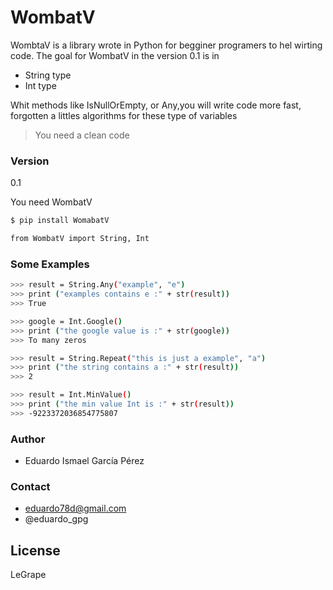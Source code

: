 # WombatV

WombtaV is a library wrote in Python for begginer programers to hel wirting code.
The goal for WombatV in the version 0.1 is in  

  - String type
  - Int type

Whit methods like IsNullOrEmpty, or Any,you will write code more fast, forgotten a littles algorithms for these type of variables

> You need a clean code

### Version
0.1

You need WombatV

```sh
$ pip install WomabatV
```

```sh
from WombatV import String, Int
```

### Some Examples

```sh
>>> result = String.Any("example", "e")
>>> print ("examples contains e :" + str(result))
>>> True
```

 ```sh
>>> google = Int.Google()
>>> print ("the google value is :" + str(google))
>>> To many zeros
```

```sh
>>> result = String.Repeat("this is just a example", "a")
>>> print ("the string contains a :" + str(result))
>>> 2
```

```sh
>>> result = Int.MinValue()
>>> print ("the min value Int is :" + str(result))
>>> -9223372036854775807
```



### Author

 - Eduardo Ismael García Pérez

### Contact

 - eduardo78d@gmail.com
 - @eduardo_gpg

License
----

LeGrape
